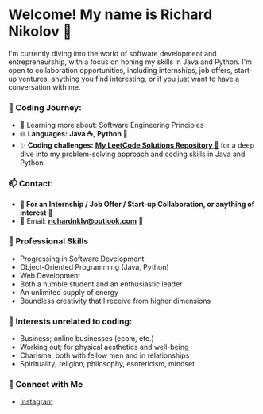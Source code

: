 # Welcome! My name is Richard Nikolov 👋

I'm currently diving into the world of software development and entrepreneurship, with a focus on honing my skills in Java and Python. I'm open to collaboration opportunities, including internships, job offers, start-up ventures, anything you find interesting, or if you just want to have a conversation with me.


### 🚀 Coding Journey:
- 🌱 Learning more about: Software Engineering Principles 
- 🌐 **Languages:** **Java ☕️**, **Python 🐍**
- ✨ **Coding challenges:** **[My LeetCode Solutions Repository 🌟](https://github.com/richardnklv/LeetCodeProblems)** for a deep dive into my problem-solving approach and coding skills in Java and Python.

### 📫 Contact: 
- **🚀 For an Internship / Job Offer / Start-up Collaboration, or anything of interest** 🌟
- 📧 Email: **richardnklv@outlook.com** 🌟

### 💼 Professional Skills
- Progressing in Software Development
- Object-Oriented Programming (Java, Python)
- Web Development
- Both a humble student and an enthusiastic leader
- An unlimited supply of energy
- Boundless creativity that I receive from higher dimensions

### 🎯 Interests unrelated to coding:
- Business; online businesses (ecom, etc.)
- Working out; for physical aesthetics and well-being
- Charisma; both with fellow men and in relationships
- Spirituality; religion, philosophy, esotericism, mindset

### 🔗 Connect with Me
- [Instagram](https://www.instagram.com/richard.nklv)

<!--
**richardnklv/richardnklv** is a ✨ _special_ ✨ repository because its `README.md` (this file) appears on your GitHub profile.


-->
